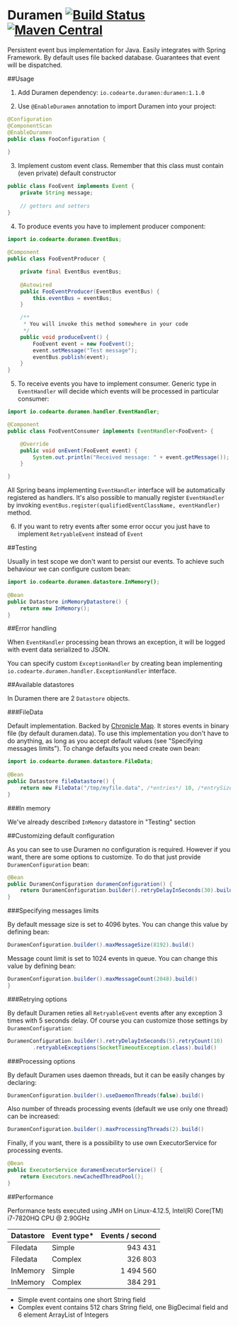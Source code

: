 # Duramen [![Build Status](https://travis-ci.org/Codearte/duramen.svg?branch=master)](https://travis-ci.org/Codearte/duramen) [![Maven Central](https://maven-badges.herokuapp.com/maven-central/io.codearte.duramen/duramen/badge.svg)](https://maven-badges.herokuapp.com/maven-central/io.codearte.duramen/duramen)

Persistent event bus implementation for Java. Easily integrates with Spring Framework. By default uses file backed database. Guarantees that event will be dispatched.

##Usage

1) Add Duramen dependency:
  `io.codearte.duramen:duramen:1.1.0`

2) Use ```@EnableDuramen``` annotation to import Duramen into your project:
```java
@Configuration
@ComponentScan
@EnableDuramen
public class FooConfiguration {
 
}
```

3) Implement custom event class. Remember that this class must contain (even private) default constructor
```java
public class FooEvent implements Event {
	private String message;
 
	// getters and setters
}
```

4) To produce events you have to implement producer component:
```java
import io.codearte.duramen.EventBus;
 
@Component
public class FooEventProducer {

	private final EventBus eventBus;
  
	@Autowired
	public FooEventProducer(EventBus eventBus) {
		this.eventBus = eventBus;
	}

	/** 
	 * You will invoke this method somewhere in your code
	 */
	public void produceEvent() {
		FooEvent event = new FooEvent();
		event.setMessage("Test message");
		eventBus.publish(event);
	}
}
```

5) To receive events you have to implement consumer. Generic type in ```EventHandler``` will decide which events will be processed in particular consumer:
```java
import io.codearte.duramen.handler.EventHandler;

@Component
public class FooEventConsumer implements EventHandler<FooEvent> {

	@Override
	public void onEvent(FooEvent event) {
		System.out.println("Received message: " + event.getMessage());
	}

}
```

All Spring beans implementing ```EventHandler``` interface will be automatically registered as handlers. It's also possible to manually register ```EventHandler``` by invoking ```eventBus.register(qualifiedEventClassName, eventHandler)``` method.

6) If you want to retry events after some error occur you just have to implement ```RetryableEvent``` instead of ```Event```

##Testing

Usually in test scope we don't want to persist our events. To achieve such behaviour we can configure custom bean:
```java
import io.codearte.duramen.datastore.InMemory();
 
@Bean
public Datastore inMemoryDatastore() {
	return new InMemory();
}
```

##Error handling

When ```EventHandler``` processing bean throws an exception, it will be logged with event data serialized to JSON.

You can specify custom ```ExceptionHandler``` by creating bean implementing ```io.codearte.duramen.handler.ExceptionHandler``` interface.

##Available datastores

In Duramen there are 2 ```Datastore``` objects.

###FileData

Default implementation. Backed by [Chronicle Map](https://github.com/OpenHFT/Chronicle-Map). It stores events in binary file (by default duramen.data).
To use this implementation you don't have to do anything, as long as you accept default values (see "Specifying messages limits").
To change defaults you need create own bean:

```java
import io.codearte.duramen.datastore.FileData;
 
@Bean
public Datastore fileDatastore() {
	return new FileData("/tmp/myfile.data", /*entries*/ 10, /*entrySize*/ 8192);
}
```

###In memory

We've already described ```InMemory``` datastore in "Testing" section

##Customizing default configuration

As you can see to use Duramen no configuration is required. However if you want, there are some options to customize.
To do that just provide ```DuramenConfiguration``` bean:

```java
@Bean
public DuramenConfiguration duramenConfiguration() {
	return DuramenConfiguration.builder().retryDelayInSeconds(30).build()
}
```

###Specifying messages limits

By default message size is set to 4096 bytes. You can change this value by defining bean:

```java
DuramenConfiguration.builder().maxMessageSize(8192).build()
```

Message count limit is set to 1024 events in queue. You can change this value by defining bean:

```java
DuramenConfiguration.builder().maxMessageCount(2048).build()
}
```

###Retrying options

By default Duramen reties all ```RetryableEvent``` events after any exception 3 times with 5 seconds delay. Of course you can customize
those settings by ```DuramenConfiguration```:

```java
DuramenConfiguration.builder().retryDelayInSeconds(5).retryCount(10)
		.retryableExceptions(SocketTimeoutException.class).build()
```

###Processing options

By default Duramen uses daemon threads, but it can be easily changes by declaring:

```java
DuramenConfiguration.builder().useDaemonThreads(false).build()
```

Also number of threads processing events (default we use only one thread) can be increased:

```java
DuramenConfiguration.builder().maxProcessingThreads(2).build()
```

Finally, if you want, there is a possibility to use own ExecutorService for processing events.
```java
@Bean
public ExecutorService duramenExecutorService() {
	return Executors.newCachedThreadPool();
}
```

##Performance

Performance tests executed using JMH on Linux-4.12.5, Intel(R) Core(TM) i7-7820HQ CPU @ 2.90GHz

| Datastore | Event type* | Events / second |
| --------- |-------------| ---------------:|
| Filedata  | Simple      |         943 431 |
| Filedata  | Complex     |         326 803 |
| InMemory  | Simple      |       1 494 560 |
| InMemory  | Complex     |         384 291 |

- Simple event contains one short String field
- Complex event contains 512 chars String field, one BigDecimal field and 6 element ArrayList of Integers
